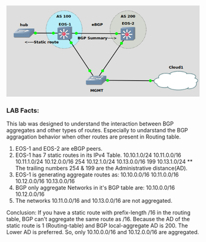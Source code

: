 ![Topology](eos_bgp_agg.png)

### LAB Facts:

This lab was designed to understand the interaction between BGP aggregates and other types of routes.
Especially to undarstand the BGP aggragation behavior when other routes are present in Routing table.

1. EOS-1 and EOS-2 are eBGP peers.
2. EOS-1 has 7 static routes in its IPv4 Table.
   10.10.1.0/24
   10.11.0.0/16
   10.11.1.0/24
   10.12.0.0/16 254
   10.12.1.0/24
   10.13.0.0/16 199
   10.13.1.0/24
   \*\* The trailing numbers 254 & 199 are the Administrative distance(AD).
3. EOS-1 is generating aggregate routes as:
   10.10.0.0/16
   10.11.0.0/16
   10.12.0.0/16
   10.13.0.0/16
4. BGP only aggregate Networks in it's BGP table are:
   10.10.0.0/16
   10.12.0.0/16
5. The networks 10.11.0.0/16 and 10.13.0.0/16 are not aggregated.

Conclusion:
If you have a static route with prefix-length /16 in the routing table, BGP can't aggregate the same route as /16.
Because the AD of the static route is 1 (Routing-table) and BGP local-aggregate AD is 200. The Lower AD is preferred.
So, only 10.10.0.0/16 and 10.12.0.0/16 are aggregated.
